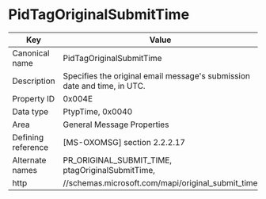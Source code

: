 # PidTagOriginalSubmitTime

| Key | Value |
|---|---|
| Canonical name | PidTagOriginalSubmitTime |
| Description | Specifies the original email message's submission date and time, in UTC. |
| Property ID | 0x004E |
| Data type | PtypTime, 0x0040 |
| Area | General Message Properties |
| Defining reference | [MS-OXOMSG] section 2.2.2.17 |
| Alternate names | PR_ORIGINAL_SUBMIT_TIME, ptagOriginalSubmitTime, |
| http | //schemas.microsoft.com/mapi/original_submit_time |
